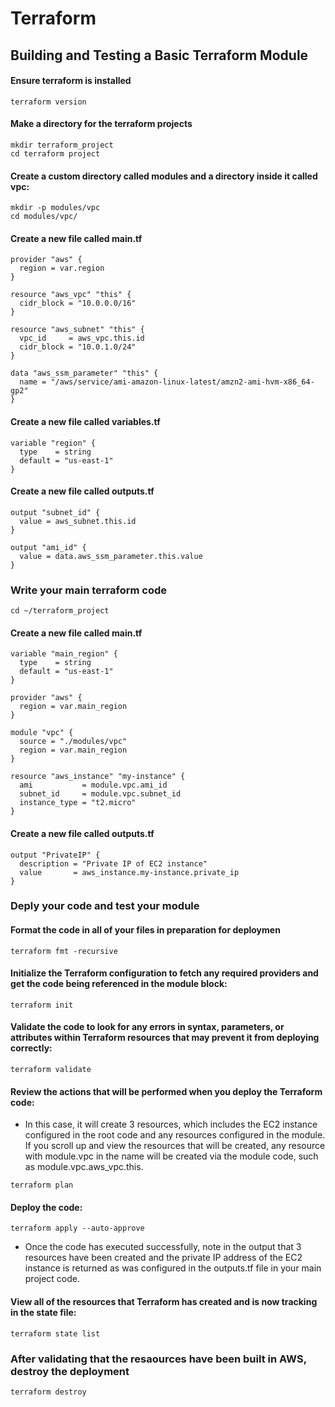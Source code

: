 # Terraform
## Building and Testing a Basic Terraform Module

#### Ensure terraform is installed
```
terraform version
```
#### Make a directory for the terraform projects
```
mkdir terraform_project
cd terraform project
```
#### Create a custom directory called modules and a directory inside it called vpc:
```
mkdir -p modules/vpc
cd modules/vpc/
```
#### Create a new file called main.tf
```
provider "aws" {
  region = var.region
}

resource "aws_vpc" "this" {
  cidr_block = "10.0.0.0/16"
}

resource "aws_subnet" "this" {
  vpc_id     = aws_vpc.this.id
  cidr_block = "10.0.1.0/24"
}

data "aws_ssm_parameter" "this" {
  name = "/aws/service/ami-amazon-linux-latest/amzn2-ami-hvm-x86_64-gp2"
}
```
#### Create a new file called variables.tf
```
variable "region" {
  type    = string
  default = "us-east-1"
}
```
#### Create a new file called outputs.tf
```
output "subnet_id" {
  value = aws_subnet.this.id
}

output "ami_id" {
  value = data.aws_ssm_parameter.this.value
}
```
### Write your main terraform code
```
cd ~/terraform_project
```
#### Create a new file called main.tf
```
variable "main_region" {
  type    = string
  default = "us-east-1"
}

provider "aws" {
  region = var.main_region
}

module "vpc" {
  source = "./modules/vpc"
  region = var.main_region
}

resource "aws_instance" "my-instance" {
  ami           = module.vpc.ami_id
  subnet_id     = module.vpc.subnet_id
  instance_type = "t2.micro"
}
```
#### Create a new file called outputs.tf
```
output "PrivateIP" {
  description = "Private IP of EC2 instance"
  value       = aws_instance.my-instance.private_ip
}
```
### Deply your code and test your module
#### Format the code in all of your files in preparation for deploymen
```
terraform fmt -recursive
```
#### Initialize the Terraform configuration to fetch any required providers and get the code being referenced in the module block:
```
terraform init
```
#### Validate the code to look for any errors in syntax, parameters, or attributes within Terraform resources that may prevent it from deploying correctly:
```
terraform validate
```
#### Review the actions that will be performed when you deploy the Terraform code:
- In this case, it will create 3 resources, which includes the EC2 instance configured in the root code and any resources configured in the module. If you scroll up and view the resources that will be created, any resource with module.vpc in the name will be created via the module code, such as module.vpc.aws_vpc.this.
```
terraform plan
```
#### Deploy the code:
```
terraform apply --auto-approve
```
- Once the code has executed successfully, note in the output that 3 resources have been created and the private IP address of the EC2 instance is returned as was configured in the outputs.tf file in your main project code.
#### View all of the resources that Terraform has created and is now tracking in the state file:
```
terraform state list
```
### After validating that the resaources have been built in AWS, destroy the deployment
```
terraform destroy
```